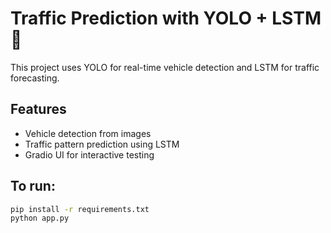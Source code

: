 # Traffic Prediction with YOLO + LSTM 🚦

This project uses YOLO for real-time vehicle detection and LSTM for traffic forecasting.

## Features
- Vehicle detection from images
- Traffic pattern prediction using LSTM
- Gradio UI for interactive testing

## To run:
```bash
pip install -r requirements.txt
python app.py

